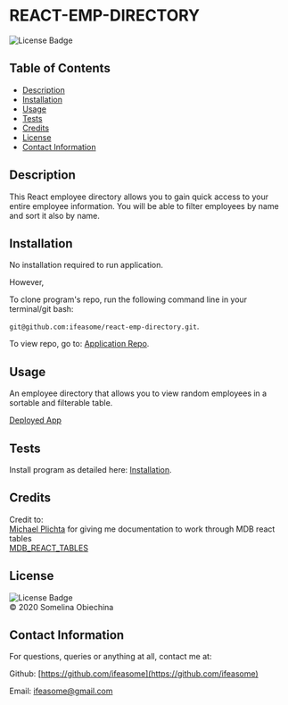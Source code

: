# REACT-EMP-DIRECTORY
![License Badge](https://img.shields.io/badge/license-MIT-blue.svg) </br>

## Table of Contents 
* [Description](#Descritpion)
* [Installation](#Installation)
* [Usage](#Usage)
* [Tests](#Tests)
* [Credits](#Credits)
* [License](#License)
* [Contact Information](#ContactInfo)

## Description

This React employee directory allows you to gain quick access to your entire employee information. You will be able to filter employees by name and sort it also by name. 

## Installation 

No installation required to run application. 

However, 

To clone program's repo, run the following command line in your terminal/git bash: 

`git@github.com:ifeasome/react-emp-directory.git`. 

To view repo, go to: [Application Repo](https://github.com/ifeasome/react-emp-directory).


## Usage 

An employee directory that allows you to view random employees in a sortable and filterable table.

[Deployed App](https://ifeasome.github.io/react-emp-directory/)


## Tests 
Install program as detailed here: [Installation](#Installation). 



## Credits 
Credit to: </br>
 [Michael Plichta](https://github.com/mekaleka) for giving me documentation to work through MDB react tables </br>
 [MDB_REACT_TABLES](https://react.mdbootstrap.com/tables/datatable-2)
 

## License

![License Badge](https://img.shields.io/badge/license-MIT-blue.svg) 
</br>
© 2020 Somelina Obiechina


## Contact Information 
For questions, queries or anything at all, contact me at: 

Github: [https://github.com/ifeasome](https://github.com/ifeasome) 

Email: [ifeasome@gmail.com](ifeasome@gmail.com)


